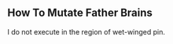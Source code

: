 How To Mutate Father Brains
---------------------------
I do not execute in the region of wet-winged pin.  
